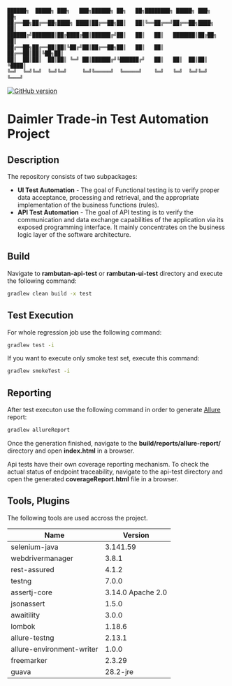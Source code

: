     ██████╗  █████╗ ███╗   ███╗██████╗ ██╗   ██╗████████╗ █████╗ ███╗   ██╗
    ██╔══██╗██╔══██╗████╗ ████║██╔══██╗██║   ██║╚══██╔══╝██╔══██╗████╗  ██║
    ██████╔╝███████║██╔████╔██║██████╔╝██║   ██║   ██║   ███████║██╔██╗ ██║
    ██╔══██╗██╔══██║██║╚██╔╝██║██╔══██╗██║   ██║   ██║   ██╔══██║██║╚██╗██║
    ██║  ██║██║  ██║██║ ╚═╝ ██║██████╔╝╚██████╔╝   ██║   ██║  ██║██║ ╚████║
    ╚═╝  ╚═╝╚═╝  ╚═╝╚═╝     ╚═╝╚═════╝  ╚═════╝    ╚═╝   ╚═╝  ╚═╝╚═╝  ╚═══╝
                                                                       
[![GitHub version](https://badge.fury.io/gh/osvalda%2Frambutan.svg)](https://badge.fury.io/gh/osvalda%2Frambutan)

# Daimler Trade-in Test Automation Project

## Description

The repository consists of two subpackages:
- **UI Test Automation** - The goal of Functional testing is to verify proper data acceptance, processing and retrieval, and the appropriate implementation of the business functions (rules). 
- **API Test Automation** - The goal of API testing is to verify the communication and data exchange capabilities of the application via its exposed programming interface. It mainly concentrates on the business logic layer of the software architecture.

## Build
Navigate to **rambutan-api-test** or **rambutan-ui-test** directory and execute the following command:
```bash
gradlew clean build -x test
```
## Test Execution
For whole regression job use the following command:
```bash
gradlew test -i
```
If you want to execute only smoke test set, execute this command:
```bash
gradlew smokeTest -i
```
## Reporting
After test executon use the following command in order to generate [Allure] report:
```bash
gradlew allureReport
```
Once the generation finished, navigate to the **build/reports/allure-report/** directory and open **index.html** in a browser.

Api tests have their own coverage reporting mechanism. To check the actual status of endpoint traceability, navigate to the api-test directory and open the generated **coverageReport.html** file in a browser.

## Tools, Plugins
The following tools are used accross the project.

| Name | Version |
| ------ | ------ |
| selenium-java | 3.141.59 |
| webdrivermanager | 3.8.1 |
| rest-assured | 4.1.2 |
| testng | 7.0.0 |
| assertj-core | 3.14.0	Apache 2.0 |
| jsonassert | 1.5.0 |
| awaitility | 3.0.0 |
| lombok |1.18.6|
|allure-testng|2.13.1|
|allure-environment-writer|1.0.0|
|freemarker|2.3.29|
|guava|28.2-jre|

[Allure]: <http://allure.qatools.ru/>